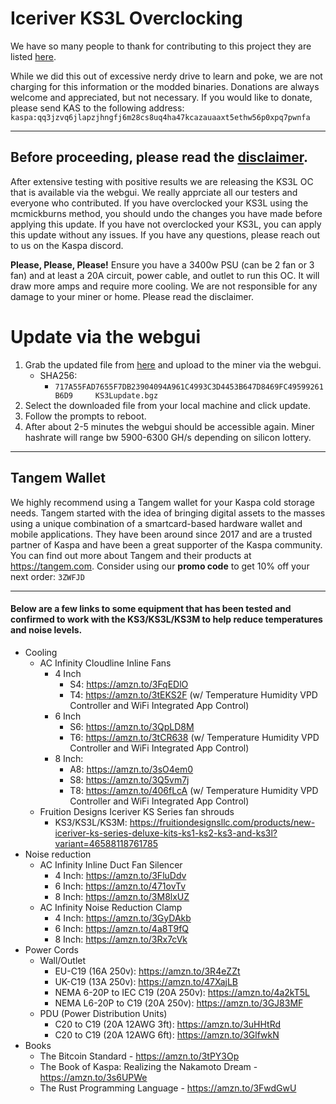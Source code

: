 # Iceriver KS3L Overclocking
We have so many people to thank for contributing to this project they are listed [here](../CONTRIBUTORS.md).  

While we did this out of excessive nerdy drive to learn and poke, we are not charging for this information or the modded binaries. Donations are always welcome and appreciated, but not necessary.  If you would like to donate, please send KAS to the following address:
`kaspa:qq3jzvq6jlapzjhngfj6m28cs8uq4ha47kcazauaaxt5ethw56p0xpq7pwnfa`

-----------------------------------------
Before proceeding, please read the [disclaimer](../DISCLAIMER.md).
-----------------------------------------
After extensive testing with positive results we are releasing the KS3L OC that is available via the webgui.  We really apprciate all our testers and everyone who contributed. If you have overclocked your KS3L using the mcmickburns method, you should undo the changes you have made before applying this update.  If you have not overclocked your KS3L, you can apply this update without any issues.  If you have any questions, please reach out to us on the Kaspa discord.

**Please, Please, Please!** Ensure you have a 3400w PSU (can be 2 fan or 3 fan) and at least a 20A circuit, power cable, and outlet to run this OC.  It will draw more amps and require more cooling.  We are not responsible for any damage to your miner or home.  Please read the disclaimer.

# Update via the webgui
1. Grab the updated file from [here](./files/) and upload to the miner via the webgui.
    - SHA256: 
        - `717A55FAD7655F7DB23904094A961C4993C3D4453B647D8469FC49599261B6D9     KS3Lupdate.bgz`
2. Select the downloaded file from your local machine and click update.
3. Follow the prompts to reboot.
4. After about 2-5 minutes the webgui should be accessible again.  Miner hashrate will range bw 5900-6300 GH/s depending on silicon lottery.

-----------------------------------------

## Tangem Wallet
We highly recommend using a Tangem wallet for your Kaspa cold storage needs.  Tangem started with the idea of bringing digital assets to the masses using a unique combination of a smartcard-based hardware wallet and mobile applications.  They have been around since 2017 and are a trusted partner of Kaspa and have been a great supporter of the Kaspa community.  You can find out more about Tangem and their products at https://tangem.com.  Consider using our **promo code** to get 10% off your next order: `3ZWFJD`

----------------------------

#### Below are a few links to some equipment that has been tested and confirmed to work with the KS3/KS3L/KS3M to help reduce temperatures and noise levels.

- Cooling
    - AC Infinity Cloudline Inline Fans
        - 4 Inch
            - S4: https://amzn.to/3FqEDlO
            - T4: https://amzn.to/3tEKS2F (w/ Temperature Humidity VPD Controller and WiFi Integrated App Control)
        - 6 Inch 
            - S6: https://amzn.to/3QpLD8M
            - T6: https://amzn.to/3tCR638 (w/ Temperature Humidity VPD Controller and WiFi Integrated App Control)
        - 8 Inch: 
            - A8: https://amzn.to/3sO4em0
            - S8: https://amzn.to/3Q5vm7j
            - T8: https://amzn.to/406fLcA (w/ Temperature Humidity VPD Controller and WiFi Integrated App Control)
    - Fruition Designs Iceriver KS Series fan shrouds
        - KS3/KS3L/KS3M: https://fruitiondesignsllc.com/products/new-iceriver-ks-series-deluxe-kits-ks1-ks2-ks3-and-ks3l?variant=46588118761785
- Noise reduction
    - AC Infinity Inline Duct Fan Silencer
        - 4 Inch: https://amzn.to/3FluDdv
        - 6 Inch: https://amzn.to/471ovTv
        - 8 Inch: https://amzn.to/3M8lxUZ
    - AC Infinity Noise Reduction Clamp
        - 4 Inch: https://amzn.to/3GyDAkb
        - 6 Inch: https://amzn.to/4a8T9fQ
        - 8 Inch: https://amzn.to/3Rx7cVk
- Power Cords
    - Wall/Outlet
        - EU-C19 (16A 250v): https://amzn.to/3R4eZZt
        - UK-C19 (13A 250v): https://amzn.to/47XajLB
        - NEMA 6-20P to IEC C19 (20A 250v): https://amzn.to/4a2kT5L
        - NEMA L6-20P to C19 (20A 250v): https://amzn.to/3GJ83MF
    - PDU (Power Distribution Units)
        - C20 to C19 (20A 12AWG 3ft): https://amzn.to/3uHHtRd
        - C20 to C19 (20A 12AWG 6ft): https://amzn.to/3GlfwkN
- Books
    - The Bitcoin Standard - https://amzn.to/3tPY3Op
    - The Book of Kaspa: Realizing the Nakamoto Dream - https://amzn.to/3s6UPWe
    - The Rust Programming Language - https://amzn.to/3FwdGwU